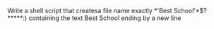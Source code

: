 Write a shell script that createsa file name exactly \*\'Best School\'\*$\?\*\*\*\*\*:) containing the text Best School ending by a new line
